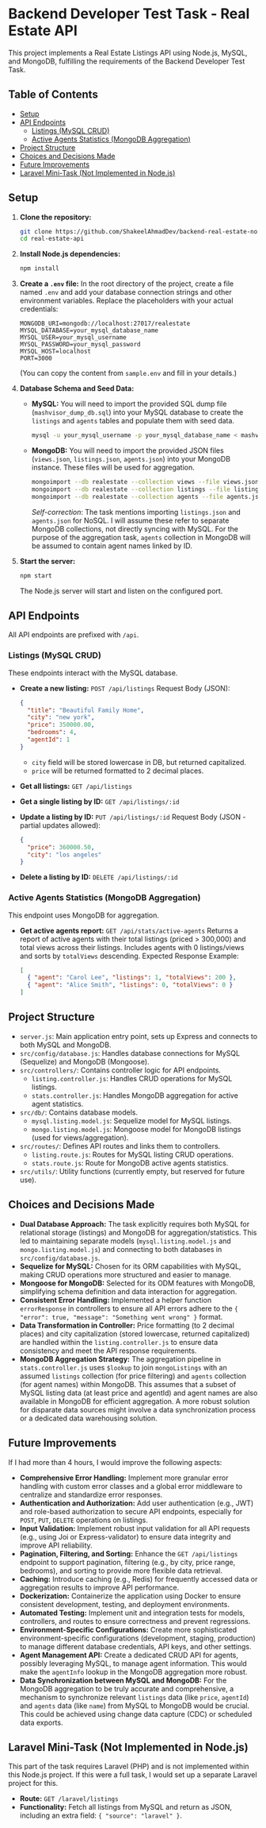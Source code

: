 # Backend Developer Test Task - Real Estate API

This project implements a Real Estate Listings API using Node.js, MySQL, and MongoDB, fulfilling the requirements of the Backend Developer Test Task.

## Table of Contents
- [Setup](#setup)
- [API Endpoints](#api-endpoints)
  - [Listings (MySQL CRUD)](#listings-mysql-crud)
  - [Active Agents Statistics (MongoDB Aggregation)](#active-agents-statistics-mongodb-aggregation)
- [Project Structure](#project-structure)
- [Choices and Decisions Made](#choices-and-decisions-made)
- [Future Improvements](#future-improvements)
- [Laravel Mini-Task (Not Implemented in Node.js)](#laravel-mini-task-not-implemented-in-node.js)

## Setup

1.  **Clone the repository:**
    ```bash
    git clone https://github.com/ShakeelAhmadDev/backend-real-estate-nodejs
    cd real-estate-api
    ```

2.  **Install Node.js dependencies:**
    ```bash
    npm install
    ```

3.  **Create a `.env` file:**
    In the root directory of the project, create a file named `.env` and add your database connection strings and other environment variables. Replace the placeholders with your actual credentials:
    ```
    MONGODB_URI=mongodb://localhost:27017/realestate
    MYSQL_DATABASE=your_mysql_database_name
    MYSQL_USER=your_mysql_username
    MYSQL_PASSWORD=your_mysql_password
    MYSQL_HOST=localhost
    PORT=3000
    ```
    (You can copy the content from `sample.env` and fill in your details.)

4.  **Database Schema and Seed Data:**
    *   **MySQL:** You will need to import the provided SQL dump file (`mashvisor_dump_db.sql`) into your MySQL database to create the `listings` and `agents` tables and populate them with seed data.
        ```bash
        mysql -u your_mysql_username -p your_mysql_database_name < mashvisor_dump_db.sql
        ```
    *   **MongoDB:** You will need to import the provided JSON files (`views.json`, `listings.json`, `agents.json`) into your MongoDB instance. These files will be used for aggregation.
        ```bash
        mongoimport --db realestate --collection views --file views.json --jsonArray
        mongoimport --db realestate --collection listings --file listings.json --jsonArray # Note: This is for MongoDB specific listings, not the MySQL ones.
        mongoimport --db realestate --collection agents --file agents.json --jsonArray
        ```
        *Self-correction*: The task mentions importing `listings.json` and `agents.json` for NoSQL. I will assume these refer to separate MongoDB collections, not directly syncing with MySQL. For the purpose of the aggregation task, `agents` collection in MongoDB will be assumed to contain agent names linked by ID.

5.  **Start the server:**
    ```bash
    npm start
    ```
    The Node.js server will start and listen on the configured port.

## API Endpoints

All API endpoints are prefixed with `/api`.

### Listings (MySQL CRUD)

These endpoints interact with the MySQL database.

*   **Create a new listing:**
    `POST /api/listings`
    Request Body (JSON):
    ```json
    {
      "title": "Beautiful Family Home",
      "city": "new york",
      "price": 350000.00,
      "bedrooms": 4,
      "agentId": 1
    }
    ```
    *   `city` field will be stored lowercase in DB, but returned capitalized.
    *   `price` will be returned formatted to 2 decimal places.

*   **Get all listings:**
    `GET /api/listings`

*   **Get a single listing by ID:**
    `GET /api/listings/:id`

*   **Update a listing by ID:**
    `PUT /api/listings/:id`
    Request Body (JSON - partial updates allowed):
    ```json
    {
      "price": 360000.50,
      "city": "los angeles"
    }
    ```

*   **Delete a listing by ID:**
    `DELETE /api/listings/:id`

### Active Agents Statistics (MongoDB Aggregation)

This endpoint uses MongoDB for aggregation.

*   **Get active agents report:**
    `GET /api/stats/active-agents`
    Returns a report of active agents with their total listings (priced > 300,000) and total views across their listings. Includes agents with 0 listings/views and sorts by `totalViews` descending.
    Expected Response Example:
    ```json
    [
      { "agent": "Carol Lee", "listings": 1, "totalViews": 200 },
      { "agent": "Alice Smith", "listings": 0, "totalViews": 0 }
    ]
    ```

## Project Structure

*   `server.js`: Main application entry point, sets up Express and connects to both MySQL and MongoDB.
*   `src/config/database.js`: Handles database connections for MySQL (Sequelize) and MongoDB (Mongoose).
*   `src/controllers/`: Contains controller logic for API endpoints.
    *   `listing.controller.js`: Handles CRUD operations for MySQL listings.
    *   `stats.controller.js`: Handles MongoDB aggregation for active agent statistics.
*   `src/db/`: Contains database models.
    *   `mysql.listing.model.js`: Sequelize model for MySQL listings.
    *   `mongo.listing.model.js`: Mongoose model for MongoDB listings (used for views/aggregation).
*   `src/routes/`: Defines API routes and links them to controllers.
    *   `listing.route.js`: Routes for MySQL listing CRUD operations.
    *   `stats.route.js`: Route for MongoDB active agents statistics.
*   `src/utils/`: Utility functions (currently empty, but reserved for future use).

## Choices and Decisions Made

*   **Dual Database Approach:** The task explicitly requires both MySQL for relational storage (listings) and MongoDB for aggregation/statistics. This led to maintaining separate models (`mysql.listing.model.js` and `mongo.listing.model.js`) and connecting to both databases in `src/config/database.js`.
*   **Sequelize for MySQL:** Chosen for its ORM capabilities with MySQL, making CRUD operations more structured and easier to manage.
*   **Mongoose for MongoDB:** Selected for its ODM features with MongoDB, simplifying schema definition and data interaction for aggregation.
*   **Consistent Error Handling:** Implemented a helper function `errorResponse` in controllers to ensure all API errors adhere to the `{ "error": true, "message": "Something went wrong" }` format.
*   **Data Transformation in Controller:** Price formatting (to 2 decimal places) and city capitalization (stored lowercase, returned capitalized) are handled within the `listing.controller.js` to ensure data consistency and meet the API response requirements.
*   **MongoDB Aggregation Strategy:** The aggregation pipeline in `stats.controller.js` uses `$lookup` to join `mongoListings` with an assumed `listings` collection (for price filtering) and `agents` collection (for agent names) within MongoDB. This assumes that a subset of MySQL listing data (at least price and agentId) and agent names are also available in MongoDB for efficient aggregation. A more robust solution for disparate data sources might involve a data synchronization process or a dedicated data warehousing solution.

## Future Improvements

If I had more than 4 hours, I would improve the following aspects:

*   **Comprehensive Error Handling:** Implement more granular error handling with custom error classes and a global error middleware to centralize and standardize error responses.
*   **Authentication and Authorization:** Add user authentication (e.g., JWT) and role-based authorization to secure API endpoints, especially for `POST`, `PUT`, `DELETE` operations on listings.
*   **Input Validation:** Implement robust input validation for all API requests (e.g., using Joi or Express-validator) to ensure data integrity and improve API reliability.
*   **Pagination, Filtering, and Sorting:** Enhance the `GET /api/listings` endpoint to support pagination, filtering (e.g., by city, price range, bedrooms), and sorting to provide more flexible data retrieval.
*   **Caching:** Introduce caching (e.g., Redis) for frequently accessed data or aggregation results to improve API performance.
*   **Dockerization:** Containerize the application using Docker to ensure consistent development, testing, and deployment environments.
*   **Automated Testing:** Implement unit and integration tests for models, controllers, and routes to ensure correctness and prevent regressions.
*   **Environment-Specific Configurations:** Create more sophisticated environment-specific configurations (development, staging, production) to manage different database credentials, API keys, and other settings.
*   **Agent Management API:** Create a dedicated CRUD API for agents, possibly leveraging MySQL, to manage agent information. This would make the `agentInfo` lookup in the MongoDB aggregation more robust.
*   **Data Synchronization between MySQL and MongoDB:** For the MongoDB aggregation to be truly accurate and comprehensive, a mechanism to synchronize relevant `listings` data (like `price`, `agentId`) and `agents` data (like `name`) from MySQL to MongoDB would be crucial. This could be achieved using change data capture (CDC) or scheduled data exports.

## Laravel Mini-Task (Not Implemented in Node.js)

This part of the task requires Laravel (PHP) and is not implemented within this Node.js project. If this were a full task, I would set up a separate Laravel project for this.

*   **Route:** `GET /laravel/listings`
*   **Functionality:** Fetch all listings from MySQL and return as JSON, including an extra field: `{ "source": "laravel" }`.
